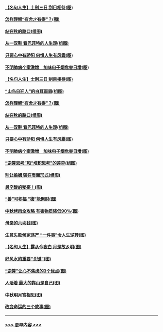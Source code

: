 #### [【名句人生】士别三日 刮目相待(图)](../pages/p8/906988.md?t=09151011) 
#### [怎样理解“有舍才有得”？(图)](../pages/p8/906872.md?t=09151011) 
#### [站在秋的路口(组图)](../pages/p8/906914.md?t=09151011) 
#### [从一双鞋 看巴菲特的人生观(组图)](../pages/p8/907311.md?t=09151011) 
#### [只要心中有骄阳 何惧人生有风霜(图)](../pages/p8/907320.md?t=09151011) 
#### [不明肺病个案激增　加味电子烟危害日增(图)](../pages/p8/907307.md?t=09151011) 
#### [【名句人生】士别三日 刮目相待(图)](../pages/p8/906988.md?t=09151011) 
#### [“山鸟自迎人”的白耳画眉(组图)](../pages/p8/907332.md?t=09151011) 
#### [怎样理解“有舍才有得”？(图)](../pages/p8/906872.md?t=09151011) 
#### [站在秋的路口(组图)](../pages/p8/906914.md?t=09151011) 
#### [从一双鞋 看巴菲特的人生观(组图)](../pages/p8/907311.md?t=09151011) 
#### [只要心中有骄阳 何惧人生有风霜(图)](../pages/p8/907320.md?t=09151011) 
#### [不明肺病个案激增　加味电子烟危害日增(图)](../pages/p8/907307.md?t=09151011) 
#### [“逆算思考”和“堆积思考”的差异(组图)](../pages/p8/907229.md?t=09151011) 
#### [别让婚姻 毁在表面形式(组图)](../pages/p8/907118.md?t=09151011) 
#### [最辛酸的秘密！(图)](../pages/p8/906327.md?t=09151011) 
#### [“善”可积福 “德”能聚财(图)](../pages/p8/906906.md?t=09151011) 
#### [中秋烤肉全攻略 有害物质降低90%(图)](../pages/p8/907227.md?t=09151011) 
#### [母亲的六块钱(图)](../pages/p8/907107.md?t=09151011) 
#### [生意失败倾家荡产 “一件事”令人生逆转(图)](../pages/p8/907101.md?t=09151011) 
#### [【名句人生】露从今夜白 月是故乡明(图)](../pages/p8/906558.md?t=09151011) 
#### [好风水的重要“关键”(图)](../pages/p8/907087.md?t=09151011) 
#### [“逆算”让心不焦虑的3个优点(图)](../pages/p8/907070.md?t=09151011) 
#### [人活着 最大的靠山是自己(图)](../pages/p8/906329.md?t=09151011) 
#### [中秋明月寄相思(图)](../pages/p8/906932.md?t=09151011) 
#### [改变命运的三个故事(图)](../pages/p8/906257.md?t=09151011) 

----
#### [ >>> 更早内容 <<< ](../indexes/p8-earlier.md)
